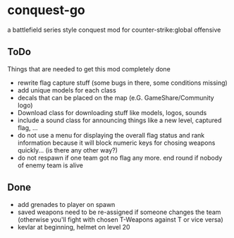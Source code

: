 # conquest-go
a battlefield series style conquest mod for counter-strike:global offensive

## ToDo
Things that are needed to get this mod completely done

- rewrite flag capture stuff (some bugs in there, some conditions missing)
- add unique models for each class
- decals that can be placed on the map (e.G. GameShare/Community logo)
- Download class for downloading stuff like models, logos, sounds
- include a sound class for announcing things like a new level, captured flag, ...
- do not use a menu for displaying the overall flag status and rank information because it will block numeric keys for chosing weapons quickly... (is there any other way?)
- do not respawn if one team got no flag any more. end round if nobody of enemy team is alive

## Done
- add grenades to player on spawn
- saved weapons need to be re-assigned if someone changes the team (otherwise you'll fight with chosen T-Weapons against T or vice versa)
- kevlar at beginning, helmet on level 20